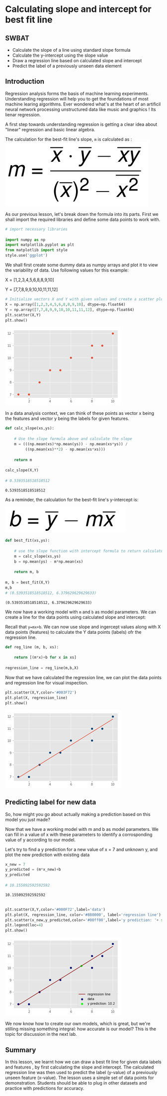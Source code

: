 
# Calculating slope and intercept for best fit line

## SWBAT
* Calculate the slope of a line using standard slope formula 
* Calculate the y-intercept using the slope value
* Draw a regression line based on calculated slope and intercept
* Predict the label of a previously unseen data element



## Introduction

Regression analysis forms the basis of machine learning experiments. Understanding regression will help you to get the foundations of most machine learing algorithms. Ever wondered what's at the heart of an artificil neural network processing unstructured data like music and graphics ! Its lienar regression.

A first step towards understanding regression is getting a clear idea about "linear" regression and basic linear algebra. 

The calculation for the best-fit line's slope, `m` is calculated as :
![](best-fit-slope.png)

As our previous lesson, let's break down the formula into its parts. First we shall import the required libraries and define some data points to work with. 


```python
# import necessary libraries

import numpy as np
import matplotlib.pyplot as plt
from matplotlib import style
style.use('ggplot')
```

We shall first create some dummy data as numpy arrays and plot it to view the variability of data. Use following values for this example:

X = [1,2,3,4,5,6,8,8,9,10]

Y = [7,7,8,9,9,10,10,11,11,12]


```python
# Initialize vectors X and Y with given values and create a scatter plot
X = np.array([1,2,3,4,5,6,8,8,9,10], dtype=np.float64)
Y = np.array([7,7,8,9,9,10,10,11,11,12], dtype=np.float64)
plt.scatter(X,Y)
plt.show()
```


![png](output_6_0.png)


In a data analysis context, we can think of these points as vector x being the features and vector y being the labels for given features. 


```python
def calc_slope(xs,ys):
    
    # Use the slope formula above and calculate the slope
    m = (((np.mean(xs)*np.mean(ys)) - np.mean(xs*ys)) /
         ((np.mean(xs)**2) - np.mean(xs*xs)))
    
    return m

calc_slope(X,Y)

# 0.5393518518518512
```




    0.5393518518518512



As a reminder, the calculation for the best-fit line's y-intercept is:

![](best-fit-y-intercept.png)


```python
def best_fit(xs,ys):
    
    # use the slope function with intercept formula to return calculate slop and intercept from data points
    m = calc_slope(xs,ys)
    b = np.mean(ys) - m*np.mean(xs)
    
    return m, b

m, b = best_fit(X,Y)
m,b
# (0.5393518518518512, 6.379629629629633)
```




    (0.5393518518518512, 6.379629629629633)



We now have a working model with `m` and `b` as model parameters. We can create a line for the data points using calculated slope and intercept:

Recall that `y=mx+b`. We can now use slope and ingercept values along with X data points (features) to calculate the Y data points (labels) ofr the regression line. 


```python
def reg_line (m, b, xs):
    
    return [(m*x)+b for x in xs]

regression_line = reg_line(m,b,X)
```

Now that we have calculated the regression line, we can plot the data points and regression line for visual inspection.


```python
plt.scatter(X,Y,color='#003F72')
plt.plot(X, regression_line)
plt.show()
```


![png](output_15_0.png)


## Predicting label for new data

So, how might you go about actually making a prediction based on this model you just made?

Now that we have a working model with m and b as model parameters. We can fill in a value of x with these parameters to identify a corrosponding value of y according to our model.  

Let's try to find a y prediction for a new value of x = 7 and unknown y, and plot the new prediction with existing data 


```python
x_new = 7
y_predicted = (m*x_new)+b
y_predicted

# 10.155092592592592
```




    10.155092592592592




```python

plt.scatter(X,Y,color='#000F72',label='data')
plt.plot(X, regression_line, color='#880000', label='regression line')
plt.scatter(x_new,y_predicted,color='#00ff00',label='y prediction: '+ str(np.round(y_predicted,1)))
plt.legend(loc=4)
plt.show()
```


![png](output_18_0.png)


We now know how to create our own models, which is great, but we're stilling missing something integral: how accurate is our model? This is the topic for discussion in the next lab.

## Summary

In this lesson, we learnt how we can draw a best fit line for given data labels and features , by first calculating the slope and intercept. The calculated regression line was then used to predict the label (y-value) of a previously unseen feature (x-value). The lesson uses a simple set of data points for demonstration. Students should be able to plug in other datasets and practice with predictions for accuracy. 
